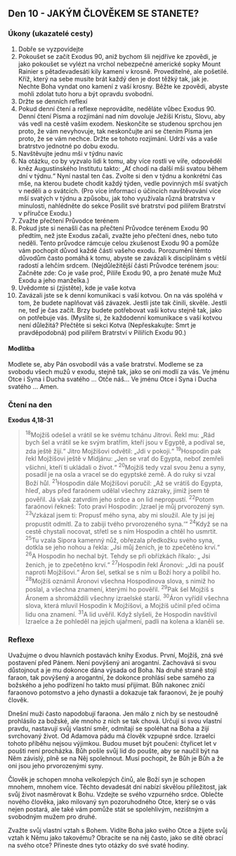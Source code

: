 

## Den 10 - JAKÝM ČLOVĚKEM SE STANETE?
### Úkony (ukazatelé cesty)
1. Dobře se vyzpovídejte
1. Pokoušet se začít Exodus 90, aniž bychom šli nejdříve ke zpovědi, je jako pokoušet se vylézt na vrchol nebezpečné americké sopky Mount Rainier s pětadevadesáti kily kamení v krosně. Proveditelné, ale pošetilé. Kříž, který na sebe musíte brát každý den je dost těžký tak, jak je. Nechte Boha vyndat ono kamení z vaší krosny. Běžte ke zpovědi, abyste mohli zdolat tuto horu a být opravdu svobodní.
2. Držte se denních reflexí
1. Pokud denní čtení a reflexe neprovádíte, neděláte vůbec Exodus 90. Denní čtení Písma a rozjímání nad ním dovoluje Ježíši Kristu, Slovu, aby vás vedl na cestě vaším exodem. Neskončíte se studenou sprchou jen proto, že vám nevyhovuje, tak neskončujte ani se čtením Písma jen proto, že se vám nechce. Držte se tohoto rozjímání. Udrží vás a vaše bratrstvo jednotné po dobu exodu.
3. Navštěvujte jednu mši v týdnu navíc
1. Na otázku, co by vyzvalo lidi k tomu, aby více rostli ve víře, odpověděl kněz Augustinského Institutu takto: „Ať chodí na další mši svatou během dní v týdnu.“ Nyní nastal ten čas. Zvolte si den v týdnu a konkrétní čas mše, na kterou budete chodit každý týden, vedle povinných mší svatých v neděli a o svátcích. (Pro více informací o účincích navštěvování více mší svatých v týdnu a způsobu, jak toho využívala různá bratrstva v minulosti, nahlédněte do sekce Posílit své bratrství pod pilířem Bratrství v příručce Exodu.)
4. Zvažte přečtení Průvodce terénem
1. Pokud jste si nenašli čas na přečtení Průvodce terénem Exodu 90 předtím, než jste Exodus začali, zvažte jeho přečtení dnes, nebo tuto neděli. Tento průvodce rámcuje celou zkušenost Exodu 90 a pomůže vám pochopit důvod každé části vašeho exodu. Porozumění těmto důvodům často pomáhá k tomu, abyste se zavázali k disciplínám s větší radostí a lehčím srdcem. (Nejdůležitější části Průvodce terénem jsou: Začněte zde: Co je vaše proč, Pilíře Exodu 90, a pro ženaté muže Muž Exodu a jeho manželka.)
5. Uvědomte si (zjistěte), kde je vaše kotva
1. Zavázali jste se k denní komunikaci s vaší kotvou. On na vás spoléhá v tom, že budete naplňovat váš závazek. Jestli jste tak činili, skvěle. Jestli ne, teď je čas začít. Brzy budete potřebovat vaši kotvu stejně tak, jako on potřebuje vás. (Myslíte si, že každodenní komunikace s vaší kotvou není důležitá? Přečtěte si sekci Kotva (Nepřeskakujte: Smrt je pravděpodobná) pod pilířem Bratrství v Pilířích Exodu 90.)

#### Modlitba
Modlete se, aby Pán osvobodil vás a vaše bratrství.
Modleme se za svobodu všech mužů v exodu, stejně tak, jako se oni modlí za vás.
Ve jménu Otce i Syna i Ducha svatého … Otče náš… Ve jménu Otce i Syna i Ducha svatého … Amen.
### Čtení na den
**Exodus 4,18-31** 
 
> <sup>18</sup>Mojžíš odešel a vrátil se ke svému tchánu Jitrovi. Řekl mu: „Rád bych šel a vrátil se ke svým bratřím, kteří jsou v Egyptě, a podíval se, zda ještě žijí.“ Jitro Mojžíšovi odvětil: „Jdi v pokoji.“
> <sup>19</sup>Hospodin pak řekl Mojžíšovi ještě v Midjánu: „Jen se vrať do Egypta, neboť zemřeli všichni, kteří ti ukládali o život.“
> <sup>20</sup>Mojžíš tedy vzal svou ženu a syny, posadil je na osla a vracel se do egyptské země. A do ruky si vzal Boží hůl.
> <sup>21</sup>Hospodin dále Mojžíšovi poručil: „Až se vrátíš do Egypta, hleď, abys před faraónem udělal všechny zázraky, jimiž jsem tě pověřil. Já však zatvrdím jeho srdce a on lid nepropustí.
> <sup>22</sup>Potom faraónovi řekneš: Toto praví Hospodin: ‚Izrael je můj prvorozený syn.
> <sup>23</sup>Vzkázal jsem ti: Propusť mého syna, aby mi sloužil. Ale ty jsi jej propustit odmítl. Za to zabiji tvého prvorozeného syna.‘“
> <sup>24</sup>Když se na cestě chystali nocovat, střetl se s ním Hospodin a chtěl ho usmrtit.
> <sup>25</sup>Tu vzala Sipora kamenný nůž, obřezala předkožku svého syna, dotkla se jeho nohou a řekla: „Jsi můj ženich, je to zpečetěno krví.“
> <sup>26</sup>A Hospodin ho nechal být. Tehdy se při obřízkách říkalo: „ Jsi ženich, je to zpečetěno krví.“
> <sup>27</sup>Hospodin řekl Áronovi: „Jdi na poušť naproti Mojžíšovi.“ Áron šel, setkal se s ním u Boží hory a políbil ho.
> <sup>28</sup>Mojžíš oznámil Áronovi všechna Hospodinova slova, s nimiž ho poslal, a všechna znamení, kterými ho pověřil.
> <sup>29</sup>Pak šel Mojžíš s Áronem a shromáždili všechny izraelské starší.
> <sup>30</sup>Áron vyřídil všechna slova, která mluvil Hospodin k Mojžíšovi, a Mojžíš učinil před očima lidu ona znamení.
> <sup>31</sup>A lid uvěřil. Když slyšeli, že Hospodin navštívil Izraelce a že pohleděl na jejich ujařmení, padli na kolena a klaněli se.


### Reflexe

Uvažujme o dvou hlavních postavách knihy Exodus. První, Mojžíš, zná své postavení před Pánem. Není povýšený
ani arogantní. Zachovává si svou důstojnout a je mu dokonce dána výsada od Boha. Na druhé straně stojí faraon, tak
povýšený a arogantní, že dokonce prohlásí sebe samého za božského a jeho podřízení ho takto musí přijímat. Bůh
nakonec zničí faraonovo potomstvo a jeho dynastii a dokazuje tak faraonovi, že je pouhý člověk.

Dnešní muži často napodobují faraona. Jen málo z nich by se nestoudně prohlásilo za božské, ale mnoho z nich se
tak chová. Určují si svou vlastní pravdu, nastavují svůj vlastní směr, odmítají se spoléhat na Boha a žijí svrchovaný
život. Od Adamova pádu má člověk vzpupné srdce. Izraelci tohoto příběhu nejsou výjimkou. Budou muset být
poučeni: čtyřicet let v poušti není procházka. Bůh pošle svůj lid do poušte, aby se naučil být na Něm závislý, plně se
na Něj spolehnout. Musí pochopit, že Bůh je Bůh a že oni jsou jeho prvorozenými syny.

Člověk je schopen mnoha velkolepých činů, ale Boží syn je schopen mnohem, mnohem více. Těchto devadesát dní
nabízí skvělou příležitost, jak svůj život nasměrovat k Bohu. Vzdejte se svého vzpurného srdce. Oblečte nového
člověka, jako milovaný syn pozoruhodného Otce, který se o vás nejen postará, ale také vám pomůže stát se
spolehlivým, nezištným a svobodným mužem pro druhé.

Zvažte svůj vlastní vztah s Bohem. Vidíte Boha jako svého Otce a žijete svůj vztah k Němu jako takovému?
Obracíte se na něj často, jako se dítě obrací na svého otce? Přineste dnes tyto otázky do své svaté hodiny.

